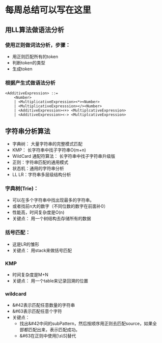 # 每周总结可以写在这里

## 用LL算法做语法分析

### 使用正则做词法分析，步骤：
- 用正则匹配所有的token
- 判断token的类型
- 生成token

### 根据产生式做语法分析
```
<AdditiveExpression> ::=
	<Number>
	| <MultiplicativeExpression><*><Number>
	| <MultiplicativeExpresssion></><Number>
	| <AdditiveExpression><+> <MultiplcativeExpression>
	| <AdditiveExpression><-> <MultiplcativeExpression>
```

## 字符串分析算法

- 字典树： 大量字符串的完整模式匹配  
- KMP： 长字符串中找子字符串O(m+n)  
- WildCard 通配符算法： 长字符串中找子字符串升级版  
- 正则：字符串匹配的通用模式  
- 状态机：通用的字符串分析  
- LL LR：字符串多层级结构分析  

### 字典树(Trie)：

- 可以在多个字符串中找出现最多的字符串。
- 或者找前n大的数字（不同位数的数字在前面补0）
- 性能高，时间复杂度是O(n)
- 关键点： 用一个树结构去存储所有的数据  

### 括号匹配：

- 这是LR的雏形
- 关键点： 用stack来做括号匹配  

### KMP

- 时间复杂度是M+N
- 关键点： 用一个table来记录回溯的位置  

### wildcard

- &#42表示匹配任意数量的字符串
- &#63表示匹配任意个字符
- 关键点：
  - 找出&#42中间的subPattern，然后按顺序用正则去匹配source，如果全部都匹配出来，表示匹配成功。  
  - &#63在正则中使用[\\s\\S]替代  
